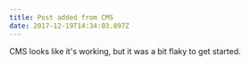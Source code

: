 ```yaml
---
title: Post added from CMS
date: 2017-12-19T14:34:03.897Z
---
```

CMS looks like it's working, but it was a bit flaky to get started.
